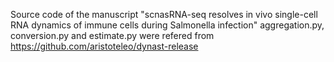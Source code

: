 Source code of the manuscript "scnasRNA-seq resolves in vivo single-cell RNA dynamics of immune cells during Salmonella infection"
aggregation.py, conversion.py and estimate.py were refered from https://github.com/aristoteleo/dynast-release
